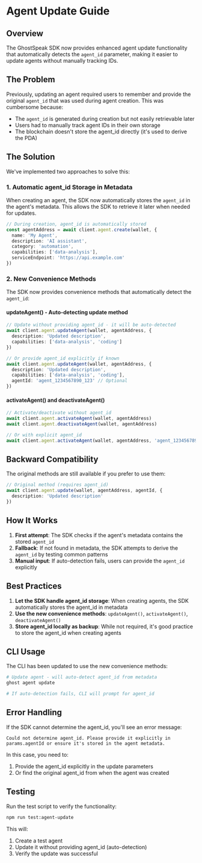 # Agent Update Guide

## Overview

The GhostSpeak SDK now provides enhanced agent update functionality that automatically detects the `agent_id` parameter, making it easier to update agents without manually tracking IDs.

## The Problem

Previously, updating an agent required users to remember and provide the original `agent_id` that was used during agent creation. This was cumbersome because:
- The `agent_id` is generated during creation but not easily retrievable later
- Users had to manually track agent IDs in their own storage
- The blockchain doesn't store the agent_id directly (it's used to derive the PDA)

## The Solution

We've implemented two approaches to solve this:

### 1. Automatic agent_id Storage in Metadata

When creating an agent, the SDK now automatically stores the `agent_id` in the agent's metadata. This allows the SDK to retrieve it later when needed for updates.

```typescript
// During creation, agent_id is automatically stored
const agentAddress = await client.agent.create(wallet, {
  name: 'My Agent',
  description: 'AI assistant',
  category: 'automation',
  capabilities: ['data-analysis'],
  serviceEndpoint: 'https://api.example.com'
})
```

### 2. New Convenience Methods

The SDK now provides convenience methods that automatically detect the `agent_id`:

#### updateAgent() - Auto-detecting update method

```typescript
// Update without providing agent_id - it will be auto-detected
await client.agent.updateAgent(wallet, agentAddress, {
  description: 'Updated description',
  capabilities: ['data-analysis', 'coding']
})

// Or provide agent_id explicitly if known
await client.agent.updateAgent(wallet, agentAddress, {
  description: 'Updated description',
  capabilities: ['data-analysis', 'coding'],
  agentId: 'agent_1234567890_123' // Optional
})
```

#### activateAgent() and deactivateAgent()

```typescript
// Activate/deactivate without agent_id
await client.agent.activateAgent(wallet, agentAddress)
await client.agent.deactivateAgent(wallet, agentAddress)

// Or with explicit agent_id
await client.agent.activateAgent(wallet, agentAddress, 'agent_1234567890_123')
```

## Backward Compatibility

The original methods are still available if you prefer to use them:

```typescript
// Original method (requires agent_id)
await client.agent.update(wallet, agentAddress, agentId, {
  description: 'Updated description'
})
```

## How It Works

1. **First attempt**: The SDK checks if the agent's metadata contains the stored `agent_id`
2. **Fallback**: If not found in metadata, the SDK attempts to derive the `agent_id` by testing common patterns
3. **Manual input**: If auto-detection fails, users can provide the `agent_id` explicitly

## Best Practices

1. **Let the SDK handle agent_id storage**: When creating agents, the SDK automatically stores the agent_id in metadata
2. **Use the new convenience methods**: `updateAgent()`, `activateAgent()`, `deactivateAgent()`
3. **Store agent_id locally as backup**: While not required, it's good practice to store the agent_id when creating agents

## CLI Usage

The CLI has been updated to use the new convenience methods:

```bash
# Update agent - will auto-detect agent_id from metadata
ghost agent update

# If auto-detection fails, CLI will prompt for agent_id
```

## Error Handling

If the SDK cannot determine the agent_id, you'll see an error message:
```
Could not determine agent_id. Please provide it explicitly in params.agentId or ensure it's stored in the agent metadata.
```

In this case, you need to:
1. Provide the agent_id explicitly in the update parameters
2. Or find the original agent_id from when the agent was created

## Testing

Run the test script to verify the functionality:

```bash
npm run test:agent-update
```

This will:
1. Create a test agent
2. Update it without providing agent_id (auto-detection)
3. Verify the update was successful